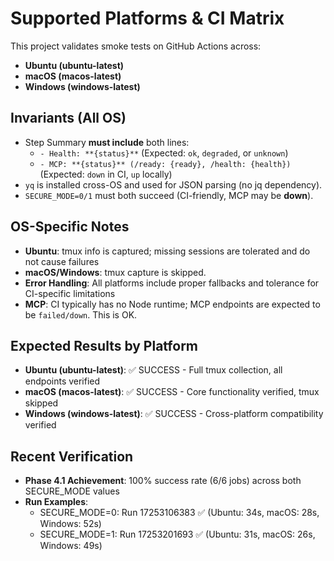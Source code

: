# Supported Platforms & CI Matrix

This project validates smoke tests on GitHub Actions across:
- **Ubuntu (ubuntu-latest)**
- **macOS (macos-latest)**
- **Windows (windows-latest)**

## Invariants (All OS)
- Step Summary **must include** both lines:
  - `- Health: **{status}**` (Expected: `ok`, `degraded`, or `unknown`)
  - `- MCP: **{status}** (/ready: {ready}, /health: {health})` (Expected: `down` in CI, `up` locally)
- `yq` is installed cross-OS and used for JSON parsing (no jq dependency).
- `SECURE_MODE=0/1` must both succeed (CI-friendly, MCP may be **down**).

## OS-Specific Notes
- **Ubuntu**: tmux info is captured; missing sessions are tolerated and do not cause failures
- **macOS/Windows**: tmux capture is skipped.
- **Error Handling**: All platforms include proper fallbacks and tolerance for CI-specific limitations
- **MCP**: CI typically has no Node runtime; MCP endpoints are expected to be `failed/down`. This is OK.


## Expected Results by Platform
- **Ubuntu (ubuntu-latest)**: ✅ SUCCESS - Full tmux collection, all endpoints verified
- **macOS (macos-latest)**: ✅ SUCCESS - Core functionality verified, tmux skipped  
- **Windows (windows-latest)**: ✅ SUCCESS - Cross-platform compatibility verified

## Recent Verification
- **Phase 4.1 Achievement**: 100% success rate (6/6 jobs) across both SECURE_MODE values
- **Run Examples**: 
  - SECURE_MODE=0: Run 17253106383 ✅ (Ubuntu: 34s, macOS: 28s, Windows: 52s)  
  - SECURE_MODE=1: Run 17253201693 ✅ (Ubuntu: 31s, macOS: 26s, Windows: 49s)
